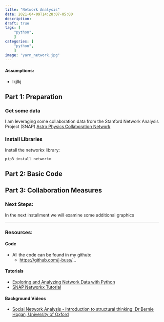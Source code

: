```yaml
---
title: "Network Analysis"
date: 2021-04-09T14:28:07-05:00
description: 
draft: true
tags: [
	"python",
	]
categories: [
	"python",
	]
image: "yarn_network.jpg"
---
```

#### Assumptions:
- lkjlkj

## Part 1: Preparation

### Get some data
I am leveraging some collaboration data from the Stanford Network Analysis Project (SNAP)
[Astro Physics Collaboration Network](http://snap.stanford.edu/data/ca-AstroPh.html)

### Install Libraries
Install the networkx library:
```shell script
pip3 install networkx
```
## Part 2: Basic Code

## Part 3: Collaboration Measures

### Next Steps:

In the next installment we will examine some additional graphics

---

### Resources:
#### Code
- All the code can be found in my github:
	- https://github.com/j-buss/...
#### Tutorials
- [Exploring and Analyzing Network Data with Python](https://programminghistorian.org/en/lessons/exploring-and-analyzing-network-data-with-python)
- [SNAP Networkx Tutorial](http://snap.stanford.edu/class/cs224w-2012/nx_tutorial.pdf)

#### Background Videos
- [Social Network Analysis - Introduction to structural thinking: Dr Bernie Hogan, University of Oxford](https://www.youtube.com/watch?v=2ZHuj8uBinM&list=RDCMUCcr5vuAH5TPlYox-QLj4ySw&start_radio=1&rv=2ZHuj8uBinM&t=1350)
